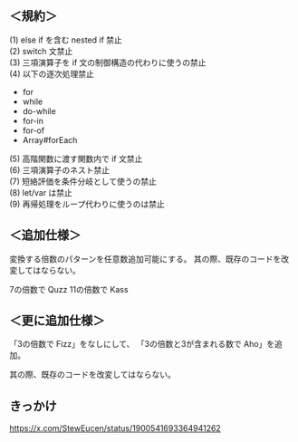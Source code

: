## ＜規約＞
(1) else if を含む nested if 禁止  
(2) switch 文禁止  
(3) 三項演算子を if 文の制御構造の代わりに使うの禁止  
(4) 以下の逐次処理禁止  
- for
- while
- do-while
- for-in
- for-of
- Array#forEach

(5) 高階関数に渡す関数内で if 文禁止  
(6) 三項演算子のネスト禁止  
(7) 短絡評価を条件分岐として使うの禁止  
(8) let/var は禁止  
(9) 再帰処理をループ代わりに使うのは禁止  
## ＜追加仕様＞

変換する倍数のパターンを任意数追加可能にする。
其の際、既存のコードを改変してはならない。

7の倍数で Quzz
11の倍数で Kass

## ＜更に追加仕様＞

「3の倍数で Fizz」をなしにして、
「3の倍数と3が含まれる数で Aho」を追加。

其の際、既存のコードを改変してはならない。

## きっかけ
https://x.com/StewEucen/status/1900541693364941262
